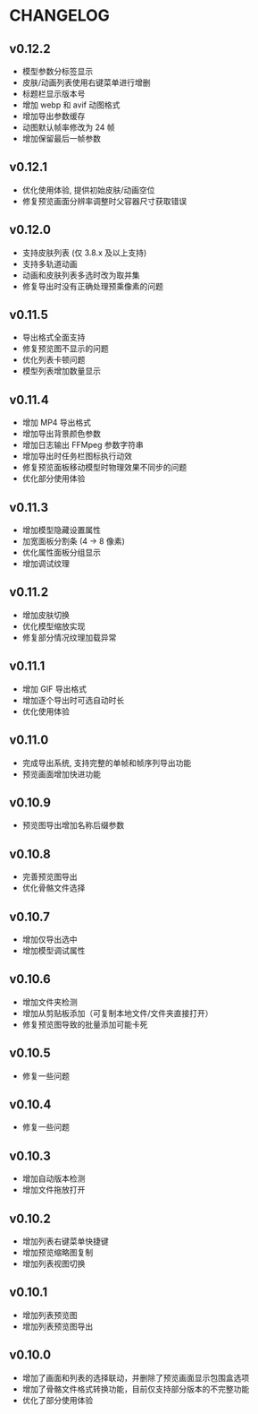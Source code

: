 # CHANGELOG

## v0.12.2

- 模型参数分标签显示
- 皮肤/动画列表使用右键菜单进行增删
- 标题栏显示版本号
- 增加 webp 和 avif 动图格式
- 增加导出参数缓存
- 动图默认帧率修改为 24 帧
- 增加保留最后一帧参数

## v0.12.1

- 优化使用体验, 提供初始皮肤/动画空位
- 修复预览画面分辨率调整时父容器尺寸获取错误

## v0.12.0

- 支持皮肤列表 (仅 3.8.x 及以上支持)
- 支持多轨道动画
- 动画和皮肤列表多选时改为取并集
- 修复导出时没有正确处理预乘像素的问题

## v0.11.5

- 导出格式全面支持
- 修复预览图不显示的问题
- 优化列表卡顿问题
- 模型列表增加数量显示

## v0.11.4

- 增加 MP4 导出格式
- 增加导出背景颜色参数
- 增加日志输出 FFMpeg 参数字符串
- 增加导出时任务栏图标执行动效
- 修复预览面板移动模型时物理效果不同步的问题
- 优化部分使用体验

## v0.11.3

- 增加模型隐藏设置属性
- 加宽面板分割条 (4 -> 8 像素)
- 优化属性面板分组显示
- 增加调试纹理

## v0.11.2

- 增加皮肤切换
- 优化模型缩放实现
- 修复部分情况纹理加载异常

## v0.11.1

- 增加 GIF 导出格式
- 增加逐个导出时可选自动时长
- 优化使用体验

## v0.11.0

- 完成导出系统, 支持完整的单帧和帧序列导出功能
- 预览画面增加快进功能

## v0.10.9

- 预览图导出增加名称后缀参数

## v0.10.8

- 完善预览图导出
- 优化骨骼文件选择

## v0.10.7

- 增加仅导出选中
- 增加模型调试属性

## v0.10.6

- 增加文件夹检测
- 增加从剪贴板添加（可复制本地文件/文件夹直接打开）
- 修复预览图导致的批量添加可能卡死

## v0.10.5

- 修复一些问题

## v0.10.4

- 修复一些问题

## v0.10.3

- 增加自动版本检测
- 增加文件拖放打开

## v0.10.2

- 增加列表右键菜单快捷键
- 增加预览缩略图复制
- 增加列表视图切换

## v0.10.1

- 增加列表预览图
- 增加列表预览图导出

## v0.10.0

- 增加了画面和列表的选择联动，并删除了预览画面显示包围盒选项
- 增加了骨骼文件格式转换功能，目前仅支持部分版本的不完整功能
- 优化了部分使用体验

